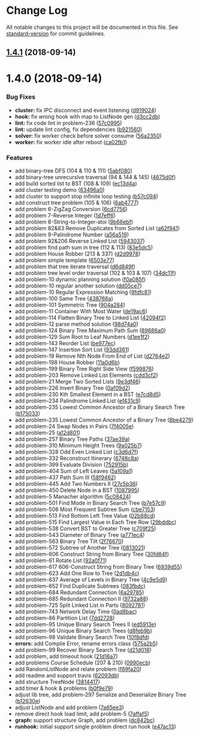 # Change Log

All notable changes to this project will be documented in this file. See [standard-version](https://github.com/conventional-changelog/standard-version) for commit guidelines.

<a name="1.4.1"></a>
## [1.4.1](https://github.com/zthxxx/leetsolve/compare/v1.4.0...v1.4.1) (2018-09-14)



<a name="1.4.0"></a>
# 1.4.0 (2018-09-14)


### Bug Fixes

* **cluster:** fix IPC disconnect and event listening ([d919024](https://github.com/zthxxx/leetsolve/commit/d919024))
* **hook:** fix wrong hook with map to ListNode gen ([d3cc2db](https://github.com/zthxxx/leetsolve/commit/d3cc2db))
* **lint:** fix code lint in problem-236 ([57c0995](https://github.com/zthxxx/leetsolve/commit/57c0995))
* **lint:** update lint config, fix dependencies ([b921560](https://github.com/zthxxx/leetsolve/commit/b921560))
* **solver:** fix worker check before solver consume ([56a2350](https://github.com/zthxxx/leetsolve/commit/56a2350))
* **worker:** fix worker idle after reboot ([ca02fb1](https://github.com/zthxxx/leetsolve/commit/ca02fb1))


### Features

* add binary-tree DFS (104 & 110 & 111) ([5abf080](https://github.com/zthxxx/leetsolve/commit/5abf080))
* add binary-tree unrecurslve traversal (94 & 144 & 145) ([4675d0f](https://github.com/zthxxx/leetsolve/commit/4675d0f))
* add build sorted list to BST (108 & 109) ([ec13d4a](https://github.com/zthxxx/leetsolve/commit/ec13d4a))
* add cluster testing demo ([63496a0](https://github.com/zthxxx/leetsolve/commit/63496a0))
* add cluster to support stop infinite loop testing ([b57c094](https://github.com/zthxxx/leetsolve/commit/b57c094))
* add construct tree problem (105 & 106) ([6ab4777](https://github.com/zthxxx/leetsolve/commit/6ab4777))
* add problem 6-ZigZag Conversion ([6cd7756](https://github.com/zthxxx/leetsolve/commit/6cd7756))
* add problem 7-Reverse Integer ([1d7eff6](https://github.com/zthxxx/leetsolve/commit/1d7eff6))
* add problem 8-String-to-Integer-atoi ([9b66ebf](https://github.com/zthxxx/leetsolve/commit/9b66ebf))
* add problem 82&83 Remove Duplicates from Sorted List ([a62f941](https://github.com/zthxxx/leetsolve/commit/a62f941))
* add problem 9-Palindrome Number ([a56a519](https://github.com/zthxxx/leetsolve/commit/a56a519))
* add problem 92&206 Reverse Linked List ([5943037](https://github.com/zthxxx/leetsolve/commit/5943037))
* add problem find path sum in tree (112 & 113) ([83e5dc5](https://github.com/zthxxx/leetsolve/commit/83e5dc5))
* add problem House Robber (213 & 337) ([d2d9978](https://github.com/zthxxx/leetsolve/commit/d2d9978))
* add problem simple template ([6503e77](https://github.com/zthxxx/leetsolve/commit/6503e77))
* add problem that tree iterate traversal ([d6d849f](https://github.com/zthxxx/leetsolve/commit/d6d849f))
* add problem tree level order traversal (102 & 103 & 107) ([34dc11f](https://github.com/zthxxx/leetsolve/commit/34dc11f))
* add problem-10 dynamic planning solution ([f0a085f](https://github.com/zthxxx/leetsolve/commit/f0a085f))
* add problem-10 regular another solution ([dd05ce7](https://github.com/zthxxx/leetsolve/commit/dd05ce7))
* add problem-10 Regular Expression Matching ([9fdfc81](https://github.com/zthxxx/leetsolve/commit/9fdfc81))
* add problem-100 Same Tree ([438766a](https://github.com/zthxxx/leetsolve/commit/438766a))
* add problem-101 Symmetric Tree ([904a284](https://github.com/zthxxx/leetsolve/commit/904a284))
* add problem-11 Container With Most Water ([de19ac6](https://github.com/zthxxx/leetsolve/commit/de19ac6))
* add problem-114 Flatten Binary Tree to Linked List ([42094f2](https://github.com/zthxxx/leetsolve/commit/42094f2))
* add problem-12 parse method solution ([98d74a0](https://github.com/zthxxx/leetsolve/commit/98d74a0))
* add problem-124 Binary Tree Maximum Path Sum ([89686a0](https://github.com/zthxxx/leetsolve/commit/89686a0))
* add problem-129 Sum Root to Leaf Numbers ([d1ee1f2](https://github.com/zthxxx/leetsolve/commit/d1ee1f2))
* add problem-143 Reorder List ([be977ec](https://github.com/zthxxx/leetsolve/commit/be977ec))
* add problem-147 Insertion Sort List ([93dd361](https://github.com/zthxxx/leetsolve/commit/93dd361))
* add problem-19 Remove Nth Node From End of List ([d2764e2](https://github.com/zthxxx/leetsolve/commit/d2764e2))
* add problem-198 House Robber ([11a0d6b](https://github.com/zthxxx/leetsolve/commit/11a0d6b))
* add problem-199 Binary Tree Right Side View ([f599876](https://github.com/zthxxx/leetsolve/commit/f599876))
* add problem-203 Remove Linked List Elements ([cdd3cf2](https://github.com/zthxxx/leetsolve/commit/cdd3cf2))
* add problem-21 Merge Two Sorted Lists ([9e3df46](https://github.com/zthxxx/leetsolve/commit/9e3df46))
* add problem-226 Invert Binary Tree ([0af09d2](https://github.com/zthxxx/leetsolve/commit/0af09d2))
* add problem-230 Kth Smallest Element in a BST ([e7cd8d5](https://github.com/zthxxx/leetsolve/commit/e7cd8d5))
* add problem-234 Palindrome Linked List ([ef431c9](https://github.com/zthxxx/leetsolve/commit/ef431c9))
* add problem-235 Lowest Common Ancestor of a Binary Search Tree ([b175033](https://github.com/zthxxx/leetsolve/commit/b175033))
* add problem-235 Lowest Common Ancestor of a Binary Tree ([8be4279](https://github.com/zthxxx/leetsolve/commit/8be4279))
* add problem-24 Swap Nodes in Pairs ([7f4005e](https://github.com/zthxxx/leetsolve/commit/7f4005e))
* add problem-25 ([a12d801](https://github.com/zthxxx/leetsolve/commit/a12d801))
* add problem-257 Binary Tree Paths ([37ae39a](https://github.com/zthxxx/leetsolve/commit/37ae39a))
* add problem-310 Minimum Height Trees ([9a025b7](https://github.com/zthxxx/leetsolve/commit/9a025b7))
* add problem-328 Odd Even Linked List ([c3d6d7f](https://github.com/zthxxx/leetsolve/commit/c3d6d7f))
* add problem-332 Reconstruct Itinerary ([6748c8a](https://github.com/zthxxx/leetsolve/commit/6748c8a))
* add problem-399 Evaluate Division ([752915b](https://github.com/zthxxx/leetsolve/commit/752915b))
* add problem-404 Sum of Left Leaves ([5a109a1](https://github.com/zthxxx/leetsolve/commit/5a109a1))
* add problem-437 Path Sum III ([58f9462](https://github.com/zthxxx/leetsolve/commit/58f9462))
* add problem-445 Add Two Numbers II ([27c5b36](https://github.com/zthxxx/leetsolve/commit/27c5b36))
* add problem-450 Delete Node in a BST ([1087995](https://github.com/zthxxx/leetsolve/commit/1087995))
* add problem-5 Manacher algorithm ([5c08424](https://github.com/zthxxx/leetsolve/commit/5c08424))
* add problem-501 Find Mode in Binary Search Tree ([b7e57c9](https://github.com/zthxxx/leetsolve/commit/b7e57c9))
* add problem-508 Most Frequent Subtree Sum ([cbe7153](https://github.com/zthxxx/leetsolve/commit/cbe7153))
* add problem-513 Find Bottom Left Tree Value ([02b88cd](https://github.com/zthxxx/leetsolve/commit/02b88cd))
* add problem-515 Find Largest Value in Each Tree Row ([29bddbc](https://github.com/zthxxx/leetsolve/commit/29bddbc))
* add problem-538 Convert BST to Greater Tree ([c709f25](https://github.com/zthxxx/leetsolve/commit/c709f25))
* add problem-543 Diameter of Binary Tree ([a771ec4](https://github.com/zthxxx/leetsolve/commit/a771ec4))
* add problem-563 Binary Tree Tilt ([2f76670](https://github.com/zthxxx/leetsolve/commit/2f76670))
* add problem-572 Subtree of Another Tree ([0813021](https://github.com/zthxxx/leetsolve/commit/0813021))
* add problem-606 Construct String from Binary Tree ([30fd84f](https://github.com/zthxxx/leetsolve/commit/30fd84f))
* add problem-61 Rotate List ([92a0f71](https://github.com/zthxxx/leetsolve/commit/92a0f71))
* add problem-617 606-Construct String from Binary Tree ([6939d55](https://github.com/zthxxx/leetsolve/commit/6939d55))
* add problem-623 Add One Row to Tree ([2d1db4c](https://github.com/zthxxx/leetsolve/commit/2d1db4c))
* add problem-637 Average of Levels in Binary Tree ([4c9e5d9](https://github.com/zthxxx/leetsolve/commit/4c9e5d9))
* add problem-652 Find Duplicate Subtrees ([083fbdc](https://github.com/zthxxx/leetsolve/commit/083fbdc))
* add problem-684 Redundant Connection ([6a29785](https://github.com/zthxxx/leetsolve/commit/6a29785))
* add problem-685 Redundant Connection II ([9732a88](https://github.com/zthxxx/leetsolve/commit/9732a88))
* add problem-725 Split Linked List in Parts ([8092781](https://github.com/zthxxx/leetsolve/commit/8092781))
* add problem-743 Network Delay Time ([0ad8bac](https://github.com/zthxxx/leetsolve/commit/0ad8bac))
* add problem-86 Partition List ([7dd2728](https://github.com/zthxxx/leetsolve/commit/7dd2728))
* add problem-95 Unique Binary Search Trees II ([ed5913e](https://github.com/zthxxx/leetsolve/commit/ed5913e))
* add problem-96 Unique Binary Search Trees ([d8feb9b](https://github.com/zthxxx/leetsolve/commit/d8feb9b))
* add problem-98 Validate Binary Search Tree ([10f8dfd](https://github.com/zthxxx/leetsolve/commit/10f8dfd))
* **errors:** add Compile Error, rename errors class ([575a2b5](https://github.com/zthxxx/leetsolve/commit/575a2b5))
* add problem-99 Recover Binary Search Tree ([d21d018](https://github.com/zthxxx/leetsolve/commit/d21d018))
* add problem, add timeout hook ([21d16a7](https://github.com/zthxxx/leetsolve/commit/21d16a7))
* add problems Course Schedule (207 & 210) ([0990ecb](https://github.com/zthxxx/leetsolve/commit/0990ecb))
* add RandomListNode and relate problem ([f89fa20](https://github.com/zthxxx/leetsolve/commit/f89fa20))
* add readme and support travis ([62093db](https://github.com/zthxxx/leetsolve/commit/62093db))
* add structure TreeNode ([3814417](https://github.com/zthxxx/leetsolve/commit/3814417))
* add timer & hook & problems ([b0f9e79](https://github.com/zthxxx/leetsolve/commit/b0f9e79))
* adjust lib tree, add problem-297 Serialize and Deserialize Binary Tree ([b12630e](https://github.com/zthxxx/leetsolve/commit/b12630e))
* adjust ListNode and add problem ([7a65ee3](https://github.com/zthxxx/leetsolve/commit/7a65ee3))
* remove direct hook load limit, add problem-5 ([7affaf5](https://github.com/zthxxx/leetsolve/commit/7affaf5))
* **graph:** support structure Graph, add problem ([dc842bc](https://github.com/zthxxx/leetsolve/commit/dc842bc))
* **runhook:** initial support single problem direct run hook ([e47ac13](https://github.com/zthxxx/leetsolve/commit/e47ac13))
